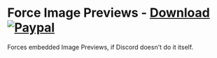 # Force Image Previews - [Download](https://betterdiscord.net/ghdl?url=https://raw.githubusercontent.com/mwittrien/BetterDiscordAddons/master/Plugins/ForceImagePreviews/ForceImagePreviews.plugin.js) [![Paypal][paypal-badge]][paypal-link] 

[paypal-badge]: https://img.shields.io/badge/Paypal-Donate!-%2300457C.svg?logo=paypal&style=flat-square
[paypal-link]: https://paypal.me/MircoWittrien

Forces embedded Image Previews, if Discord doesn't do it itself.

